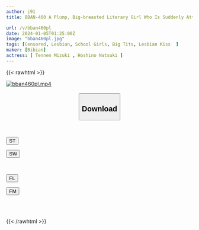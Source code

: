 ```yaml
---
author: j91
title: BBAN-460 A Plump, Big-breasted Literary Girl Who Is Suddenly Attacked And Instilled With Pleasure. ~Continue Reading Obscene Texts And Have Your Hot Body Licked Until It Goes Crazy~ Natsuki Hoshino Mizuki Tennen

url: /v/bban460pl
date: 2024-01-05T01:25:00Z
image: "bban460pl.jpg"
tags: [Censored, Lesbian, School Girls, Big Tits, Lesbian Kiss	]
maker: [Bibian]
actress: [ Tennen Mizuki , Hoshino Natsuki ]
---
```



{{< rawhtml >}}

<div class="video" data-videoid="PJyw8MewerI0pOw">
    <a href="javascript:;">
        <img src="/v/bban460pl/bban460pl.jpg" width="WIDTH" height="HEIGHT" alt="bban460pl.mp4" loading="lazy">
    </a>
</div>

<script type="text/javascript" src="https://j91.asia/asset/on-demand-st.js"></script>

<br>
  <link rel="stylesheet" href="https://j91.asia/asset/bs5.css">
  
  <center>
  <button class="btn btn-primary" type="button" data-bs-toggle="collapse" data-bs-target=".multi-collapse" aria-expanded="false" aria-controls="multiCollapseExample1 multiCollapseExample2"><h2>Download</h2></button></center>
</p>
<div class="row">
  <div class="col">
    <div class="collapse multi-collapse" id="multiCollapseExample1">
      <div class="card card-body">
	      	      <br>
<div class="buttons">  
<p><a href="https://streamtape.to/v/PJyw8MewerI0pOw" target="_blank"><button class="btn-hover color-3"><i class="fa fa-download"></i> ST</button></a></p>
<p><a href="https://flaswish.com/l3n1cppehwns" target="_blank"><button class="btn-hover color-2"><i class="fa fa-download"></i> SW</button></a></p></div>
    </div>
  </div>
</div>
  <div class="col">
    <div class="collapse multi-collapse" id="multiCollapseExample2">
      <div class="card card-body">
	      <br>
<div class="buttons">
<p><a href="javascript:;" target="_blank"><button class="btn-hover color-9"><i class="fa fa-download"></i> FL</button></a></p>
<p><a href="javascript:;" target="_blank"><button class="btn-hover color-8"><i class="fa fa-download"></i> FM</button></a></p></div>
<br><br>
      </div>
    </div>
  </div>
</div>

{{< /rawhtml >}}